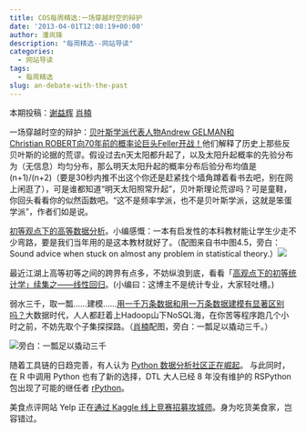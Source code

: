 ```yaml
---
title: COS每周精选:一场穿越时空的辩护
date: '2013-04-01T12:08:19+00:00'
author: 潘岚锋
description: "每周精选--网站导读"
categories:
  - 网站导读
tags:
  - 每周精选
slug: an-debate-with-the-past
---
```


本期投稿：[谢益辉](http://yihui.name/) [肖楠](http://www.road2stat.com/)

一场穿越时空的辩护：[贝叶斯学派代表人物Andrew GELMAN和Christian ROBERT向70年前的概率论巨头Feller开战！](http://www.stat.columbia.edu/~gelman/research/published/feller8.pdf)他们解释了历史上那些反贝叶斯的论据的荒谬。假设过去n天太阳都升起了，以及太阳升起概率的先验分布为（无信息）均匀分布，那么明天太阳升起的概率分布后验分布均值是(n+1)/(n+2)（要是30秒内推不出这个你还是赶紧找个墙角蹲着看书去吧，别在网上闲逛了），可是谁都知道“明天太阳照常升起”，贝叶斯理论荒谬吗？可是童鞋，你回头看看你的似然函数吧。“这不是频率学派，也不是贝叶斯学派，这就是笨蛋学派”，作者们如是说。

[初等观点下的高等数据分析](http://www.stat.cmu.edu/~cshalizi/ADAfaEPoV/)。小编感慨：一本有启发性的本科教材能让学生少走不少弯路，要是我们当年用的是这本教材就好了。（配图来自书中图4.5，旁白：Sound advice when stuck on almost any problem in statistical theory.）![](http://i.imgur.com/DOpFnMN.png)

最近江湖上高等初等之间的跨界有点多，不妨纵浪到底，看看「[高观点下的初等统计学」续集之——线性回归](http://www.johnmyleswhite.com/notebook/2013/03/22/using-norms-to-understand-linear-regression/)。(小编曰：这博主不是统计专业，大家轻吐槽。)

弱水三千，取一瓢……建模……[用一千万条数据和用一万条数据建模有显著区别吗？](http://blog.revolutionanalytics.com/2013/03/lots-of-data-big-data.html)大数据时代，人人都赶着上Hadoop山下NoSQL海，在你苦等程序跑几个小时之前，不妨先取个子集探探路。（[肖楠](http://road2stat.com/)配图，旁白：一瓢足以撬动三千。）

![旁白：一瓢足以撬动三千](http://i.imgur.com/KKywpqS.gif)

随着工具链的日趋完善，有人认为 [Python 数据分析社区正在崛起](http://strata.oreilly.com/2013/03/python-data-tools-just-keep-getting-better.html)。 与此同时，在 R 中调用 Python 也有了新的选择，DTL 大人已经 8 年没有维护的 RSPython 包出现了可能的继任者 [rPython](http://cran.r-project.org/package=rPython)。

美食点评网站 Yelp 正在[通过 Kaggle 线上竞赛招募攻城师](https://www.kaggle.com/c/yelp-recruiting)。身为吃货美食家，岂容错过。
